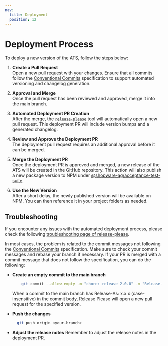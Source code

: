 ```yaml
---
nav:
  title: Deployment
  position: 12
---
```


# Deployment Process

To deploy a new version of the ATS, follow the steps below:

1. **Create a Pull Request**  
 Open a new pull request with your changes. Ensure that all commits follow the [Conventional Commits](https://www.conventionalcommits.org/en/v1.0.0/) specification to support automated versioning and changelog generation.

2. **Approval and Merge**  
 Once the pull request has been reviewed and approved, merge it into the main branch.

3. **Automated Deployment PR Creation**  
 After the merge, the [`release-please`](https://github.com/googleapis/release-please) tool will automatically open a new pull request. This deployment PR will include version bumps and a generated changelog.

4. **Review and Approve the Deployment PR**  
 The deployment pull request requires an additional approval before it can be merged.

5. **Merge the Deployment PR**  
 Once the deployment PR is approved and merged, a new release of the ATS will be created in the GitHub repository. This action will also publish a new package version to NPM under [@shopware-ag/acceptance-test-suite](https://www.npmjs.com/package/@shopware-ag/acceptance-test-suite).

6. **Use the New Version**  
 After a short delay, the newly published version will be available on NPM. You can then reference it in your project folders as needed.

## Troubleshooting

If you encounter any issues with the automated deployment process, please check the following [troubleshooting page of release-please](https://github.com/googleapis/release-please?tab=readme-ov-file#release-please-bot-does-not-create-a-release-pr-why).

In most cases, the problem is related to the commit messages not following the [Conventional Commits](https://www.conventionalcommits.org/en/v1.0.0/) specification. Make sure to check your commit messages and rebase your branch if necessary. If your PR is merged with a commit message that does not follow the specification, you can do the following:

- **Create an empty commit to the main branch**  

  ```bash
      git commit --allow-empty -m "chore: release 2.0.0" -m "Release-As: 2.0.0"
  ```

  When a commit to the main branch has Release-As: x.x.x (case-insensitive) in the commit body, Release Please will open a new pull request for the specified version.

- **Push the changes**  

  ```bash
    git push origin <your-branch>
  ```

- **Adjust the release notes** Remember to adjust the release notes in the deployment PR.
